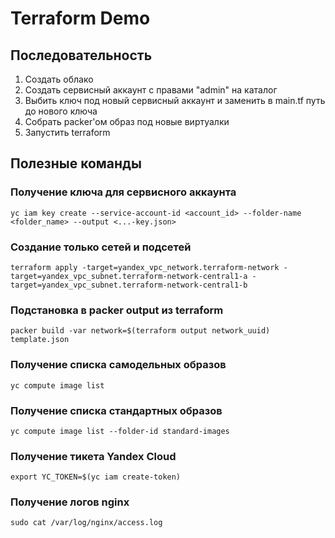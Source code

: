 # Terraform Demo
## Последовательность
1. Создать облако
2. Создать сервисный аккаунт с правами "admin" на каталог
3. Выбить ключ под новый сервисный аккаунт и заменить в main.tf путь до нового ключа
4. Собрать packer'ом образ под новые виртуалки
5. Запустить terraform


## Полезные команды
### Получение ключа для сервисного аккаунта
```yc iam key create --service-account-id <account_id> --folder-name <folder_name> --output <...-key.json>```

### Создание только сетей и подсетей
```terraform apply -target=yandex_vpc_network.terraform-network -target=yandex_vpc_subnet.terraform-network-central1-a -target=yandex_vpc_subnet.terraform-network-central1-b```

### Подстановка в packer output из terraform
```packer build -var network=$(terraform output network_uuid) template.json```

### Получение списка самодельных образов
```yc compute image list```

### Получение списка стандартных образов
```yc compute image list --folder-id standard-images```

### Получение тикета Yandex Cloud
```export YC_TOKEN=$(yc iam create-token)```

### Получение логов nginx
```sudo cat /var/log/nginx/access.log```
